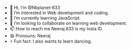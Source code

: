 - 👋 Hi, I’m @Nbplanet-633
- 👀 I’m interested in Web development and coding.
- 🌱 I’m currently learning JavaScript.
- 💞️ I’m looking to collaborate on learning web development.
- 📫 How to reach me Neeraj.633 is my Insta ID.
- 😄 Pronouns: Neeraj
- ⚡ Fun fact: I also wants to learn dancing.

<!---
Nbplanet-633/Nbplanet-633 is a ✨ special ✨ repository because its `README.md` (this file) appears on your GitHub profile.
You can click the Preview link to take a look at your changes.
--->
